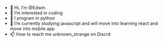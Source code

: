 - 👋 Hi, I’m @Edwin
- 👀 I’m interested in coding
- 🌱 I program  in python 
- 💞️ I’m currently studying javascript and will move into learning react and move into mobile app 
- 📫 How to reach me unknown_strange on Discrd

<!---
Unknown-strange/Unknown-strange is a ✨ special ✨ repository because its `README.md` (this file) appears on your GitHub profile.
You can click the Preview link to take a look at your changes.
--->
